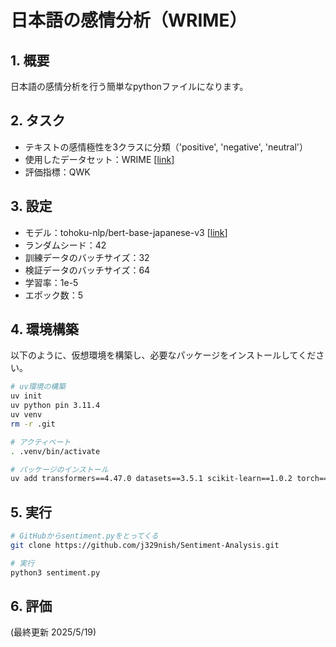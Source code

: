 # 日本語の感情分析（WRIME）

## 1. 概要

日本語の感情分析を行う簡単なpythonファイルになります。

## 2. タスク
- テキストの感情極性を3クラスに分類（'positive', 'negative', 'neutral'）
- 使用したデータセット：WRIME [[link](https://huggingface.co/datasets/llm-book/wrime-sentiment)]
- 評価指標：QWK

## 3. 設定
- モデル：tohoku-nlp/bert-base-japanese-v3 [[link](https://huggingface.co/tohoku-nlp/bert-base-japanese-v3)]
- ランダムシード：42
- 訓練データのバッチサイズ：32
- 検証データのバッチサイズ：64
- 学習率：1e-5
- エポック数：5

## 4. 環境構築
以下のように、仮想環境を構築し、必要なパッケージをインストールしてください。
```bash
# uv環境の構築
uv init
uv python pin 3.11.4
uv venv
rm -r .git

# アクティベート
. .venv/bin/activate

# パッケージのインストール
uv add transformers==4.47.0 datasets==3.5.1 scikit-learn==1.0.2 torch==2.0.1+cu118
```

## 5. 実行
```bash
# GitHubからsentiment.pyをとってくる
git clone https://github.com/j329nish/Sentiment-Analysis.git

# 実行
python3 sentiment.py
```

## 6. 評価

(最終更新 2025/5/19)

